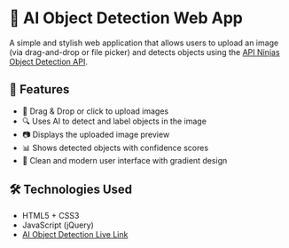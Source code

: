 # 🧠 AI Object Detection Web App

A simple and stylish web application that allows users to upload an image (via drag-and-drop or file picker) and detects objects using the [API Ninjas Object Detection API](https://api-ninjas.com/api/objectdetection).

## 🚀 Features

- 🎯 Drag & Drop or click to upload images
- 🔍 Uses AI to detect and label objects in the image
- 📷 Displays the uploaded image preview
- 📊 Shows detected objects with confidence scores
- 💅 Clean and modern user interface with gradient design

## 🛠️ Technologies Used

- HTML5 + CSS3
- JavaScript (jQuery)
- [AI Object Detection Live Link](https://ai-object-detection-sx9e.onrender.com)